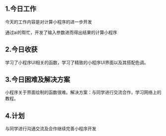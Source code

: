 ﻿## 1.今日工作
今天的工作内容是对计算小程序的进一步开发

通过ai的帮忙，开发了输入参数进而得出结果的计算小程序

## 2.今日收获


学习了小程序UI相关的函数，学习了精致的小程序UI界面以及其搭配色调。

## 3.今日困难及解决方案

[](https://github.com/E1Richard/Homework/blob/master/8/%E6%97%A5%E6%8A%A508-28.md#3%E4%BB%8A%E6%97%A5%E5%9B%B0%E9%9A%BE%E5%8F%8A%E8%A7%A3%E5%86%B3%E6%96%B9%E6%A1%88)

小程序关于界面绘制的函数很难。解决方案：与同学进行交流合作，学习网络上的教程。

## 4.计划

[](https://github.com/E1Richard/Homework/blob/master/8/%E6%97%A5%E6%8A%A508-28.md#4%E8%AE%A1%E5%88%92)

与同学进行沟通交流及合作继续完善小程序开发
